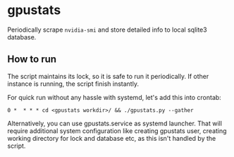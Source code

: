 # gpustats

Periodically scrape ```nvidia-smi``` and store detailed info to local sqlite3 database.

## How to run

The script maintains its lock, so it is safe to run it periodically.
If other instance is running, the script finish instantly.

For quick run without any hassle with systemd, let's add this into crontab:
```
0 *  * * * cd <gpustats workdir>/ && ./gpustats.py --gather
```

Alternatively, you can use gpustats.service as systemd launcher.
That will require additional system configuration like creating gpustats user,
creating working directory for lock and database etc, as this isn't handled by
the script.
